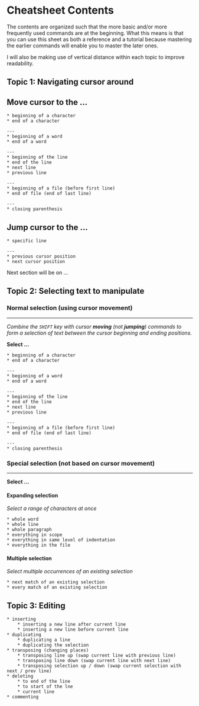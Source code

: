 # Cheatsheet Contents

The contents are organized such that the more basic and/or more frequently used commands are at the beginning. What this means is that you can use this sheet as both a reference and a tutorial because mastering the earlier commands will enable you to master the later ones.

I will also be making use of vertical distance within each topic to improve readability.

## Topic 1: Navigating cursor around

**Move cursor to the ...**
---

    * beginning of a character
    * end of a character

    ---
    * beginning of a word
    * end of a word

    ---
    * beginning of the line
    * end of the line
    * next line
    * previous line

    ---
    * beginning of a file (before first line)
    * end of file (end of last line)

    ---
    * closing parenthesis

**Jump cursor to the ...**
---

    * specific line

    ---
    * previous cursor position
    * next cursor position

Next section will be on ...

## Topic 2: Selecting text to manipulate

### Normal selection (using cursor movement)
---
*Combine the `SHIFT` key with cursor **moving** (not **jumping**) commands to form a selection of text between the cursor beginning and ending positions.*

**Select ...**

    * beginning of a character
    * end of a character

    ---
    * beginning of a word
    * end of a word

    ---
    * beginning of the line
    * end of the line
    * next line
    * previous line

    ---
    * beginning of a file (before first line)
    * end of file (end of last line)

    ---
    * closing parenthesis


### Special selection (not based on cursor movement)
---

**Select ...**

#### Expanding selection
*Select a range of characters at once*

    * whole word
    * whole line
    * whole paragraph
    * everything in scope
    * everything in same level of indentation
    * everything in the file

#### Multiple selection
*Select multiple occurrences of an existing selection*

    * next match of an existing selection
    * every match of an existing selection

## Topic 3: Editing

    * inserting
        * inserting a new line after current line
        * inserting a new line before current line
    * duplicating
        * duplicating a line
        * duplicating the selection
    * transposing (changing places)
        * transposing line up (swap current line with previous line)
        * transposing line down (swap current line with next line)
        * transposing selection up / down (swap current selection with next / prev line)
    * deleting
        * to end of the line
        * to start of the lne
        * current line
    * commenting
